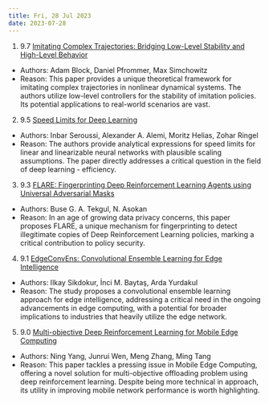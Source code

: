 ```yaml
---
title: Fri, 28 Jul 2023
date: 2023-07-28
---
```

1. 9.7 [Imitating Complex Trajectories: Bridging Low-Level Stability and High-Level Behavior](https://arxiv.org/abs/2307.14619)
* Authors: Adam Block, Daniel Pfrommer, Max Simchowitz
* Reason: This paper provides a unique theoretical framework for imitating complex trajectories in nonlinear dynamical systems. The authors utilize low-level controllers for the stability of imitation policies. Its potential applications to real-world scenarios are vast.

2. 9.5 [Speed Limits for Deep Learning](https://arxiv.org/abs/2307.14653)
* Authors: Inbar Seroussi, Alexander A. Alemi, Moritz Helias, Zohar Ringel
* Reason: The authors provide analytical expressions for speed limits for linear and linearizable neural networks with plausible scaling assumptions. The paper directly addresses a critical question in the field of deep learning - efficiency.

3. 9.3 [FLARE: Fingerprinting Deep Reinforcement Learning Agents using Universal Adversarial Masks](https://arxiv.org/abs/2307.14751)
* Authors: Buse G. A. Tekgul, N. Asokan
* Reason: In an age of growing data privacy concerns, this paper proposes FLARE, a unique mechanism for fingerprinting to detect illegitimate copies of Deep Reinforcement Learning policies, marking a critical contribution to policy security.

4. 9.1 [EdgeConvEns: Convolutional Ensemble Learning for Edge Intelligence](https://arxiv.org/abs/2307.14381)
* Authors: Ilkay Sikdokur, İnci M. Baytaş, Arda Yurdakul
* Reason: The study proposes a convolutional ensemble learning approach for edge intelligence, addressing a critical need in the ongoing advancements in edge computing, with a potential for broader implications to industries that heavily utilize the edge network.

5. 9.0 [Multi-objective Deep Reinforcement Learning for Mobile Edge Computing](https://arxiv.org/abs/2307.14346)
* Authors: Ning Yang, Junrui Wen, Meng Zhang, Ming Tang
* Reason: This paper tackles a pressing issue in Mobile Edge Computing, offering a novel solution for multi-objective offloading problem using deep reinforcement learning. Despite being more technical in approach, its utility in improving mobile network performance is worth highlighting.

